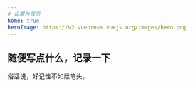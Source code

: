 ```yaml
---
# 设置为首页
home: true
heroImage: https://v2.vuepress.vuejs.org/images/hero.png
---
```


## 随便写点什么，记录一下

俗话说，好记性不如烂笔头。
